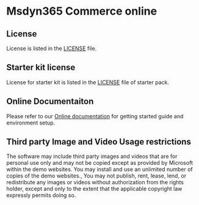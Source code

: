 # Msdyn365 Commerce online

## License
License is listed in the [LICENSE](./LICENSE) file.

## Starter kit license
License for starter kit is listed in the [LICENSE](./module-library/LICENSE) file of starter pack.

## Online Documentaiton
Please refer to our [Online documentation](https://docs.microsoft.com/en-us/dynamics365/commerce/e-commerce-extensibility/sdk-getting-started) for getting started guide and environment setup.

## Third party Image and Video Usage restrictions

The software may include third party images and videos that are for personal use only and may not be copied except as provided by Microsoft within the demo websites.  You may install and use an unlimited number of copies of the demo websites., You may not publish, rent, lease, lend, or redistribute any images or videos without authorization from the rights holder, except and only to the extent that the applicable copyright law expressly permits doing so.
